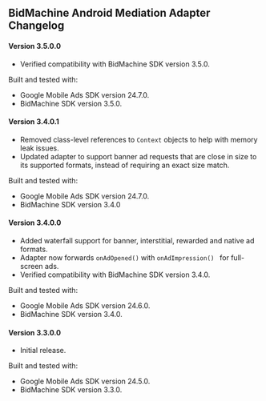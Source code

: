 ## BidMachine Android Mediation Adapter Changelog

#### Version 3.5.0.0
- Verified compatibility with BidMachine SDK version 3.5.0.

Built and tested with:
- Google Mobile Ads SDK version 24.7.0.
- BidMachine SDK version 3.5.0.

#### Version 3.4.0.1
- Removed class-level references to `Context` objects to help with memory leak issues.
- Updated adapter to support banner ad requests that are close in size to its
supported formats, instead of requiring an exact size match.

Built and tested with:
- Google Mobile Ads SDK version 24.7.0.
- BidMachine SDK version 3.4.0

#### Version 3.4.0.0
- Added waterfall support for banner, interstitial, rewarded and native ad formats.
- Adapter now forwards `onAdOpened()` with `onAdImpression() ` for full-screen ads.
- Verified compatibility with BidMachine SDK version 3.4.0.

Built and tested with:
- Google Mobile Ads SDK version 24.6.0.
- BidMachine SDK version 3.4.0.

#### Version 3.3.0.0
- Initial release.

Built and tested with:
- Google Mobile Ads SDK version 24.5.0.
- BidMachine SDK version 3.3.0.